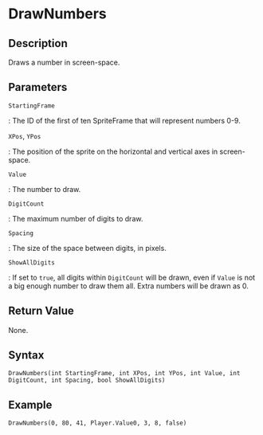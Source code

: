 # DrawNumbers

## Description
Draws a number in screen-space.

## Parameters
`StartingFrame`

:   The ID of the first of ten SpriteFrame that will represent numbers 0-9.

`XPos`, `YPos`

:   The position of the sprite on the horizontal and vertical axes in screen-space.

`Value`

:   The number to draw.

`DigitCount`

:   The maximum number of digits to draw.

`Spacing`

:   The size of the space between digits, in pixels.

`ShowAllDigits`

:   If set to `true`, all digits within `DigitCount` will be drawn, even if `Value` is not a big enough number to draw them all. Extra numbers will be drawn as 0.

## Return Value
None.

## Syntax
```
DrawNumbers(int StartingFrame, int XPos, int YPos, int Value, int DigitCount, int Spacing, bool ShowAllDigits)
```

## Example
```
DrawNumbers(0, 80, 41, Player.Value0, 3, 8, false)
```
